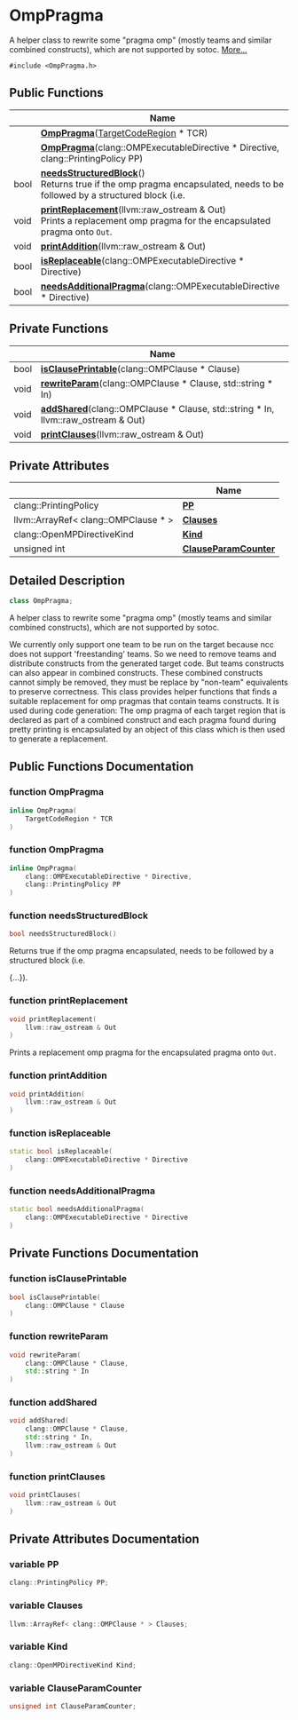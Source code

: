 # OmpPragma



A helper class to rewrite some "pragma omp" (mostly teams and similar combined constructs), which are not supported by sotoc.  [More...](#detailed-description)


`#include <OmpPragma.h>`

## Public Functions

|                | Name           |
| -------------- | -------------- |
| | **[OmpPragma](../Classes/classOmpPragma.md#function-omppragma)**([TargetCodeRegion](../Classes/classTargetCodeRegion.md) * TCR) |
| | **[OmpPragma](../Classes/classOmpPragma.md#function-omppragma)**(clang::OMPExecutableDirective * Directive, clang::PrintingPolicy PP) |
| bool | **[needsStructuredBlock](../Classes/classOmpPragma.md#function-needsstructuredblock)**()<br>Returns true if the omp pragma encapsulated, needs to be followed by a structured block (i.e.  |
| void | **[printReplacement](../Classes/classOmpPragma.md#function-printreplacement)**(llvm::raw_ostream & Out)<br>Prints a replacement omp pragma for the encapsulated pragma onto `Out`.  |
| void | **[printAddition](../Classes/classOmpPragma.md#function-printaddition)**(llvm::raw_ostream & Out) |
| bool | **[isReplaceable](../Classes/classOmpPragma.md#function-isreplaceable)**(clang::OMPExecutableDirective * Directive) |
| bool | **[needsAdditionalPragma](../Classes/classOmpPragma.md#function-needsadditionalpragma)**(clang::OMPExecutableDirective * Directive) |

## Private Functions

|                | Name           |
| -------------- | -------------- |
| bool | **[isClausePrintable](../Classes/classOmpPragma.md#function-isclauseprintable)**(clang::OMPClause * Clause) |
| void | **[rewriteParam](../Classes/classOmpPragma.md#function-rewriteparam)**(clang::OMPClause * Clause, std::string * In) |
| void | **[addShared](../Classes/classOmpPragma.md#function-addshared)**(clang::OMPClause * Clause, std::string * In, llvm::raw_ostream & Out) |
| void | **[printClauses](../Classes/classOmpPragma.md#function-printclauses)**(llvm::raw_ostream & Out) |

## Private Attributes

|                | Name           |
| -------------- | -------------- |
| clang::PrintingPolicy | **[PP](../Classes/classOmpPragma.md#variable-pp)**  |
| llvm::ArrayRef< clang::OMPClause * > | **[Clauses](../Classes/classOmpPragma.md#variable-clauses)**  |
| clang::OpenMPDirectiveKind | **[Kind](../Classes/classOmpPragma.md#variable-kind)**  |
| unsigned int | **[ClauseParamCounter](../Classes/classOmpPragma.md#variable-clauseparamcounter)**  |

## Detailed Description

```cpp linenums="1"
class OmpPragma;
```

A helper class to rewrite some "pragma omp" (mostly teams and similar combined constructs), which are not supported by sotoc.

We currently only support one team to be run on the target because ncc does not support 'freestanding' teams. So we need to remove teams and distribute constructs from the generated target code. But teams constructs can also appear in combined constructs. These combined constructs cannot simply be removed, they must be replace by "non-team" equivalents to preserve correctness. This class provides helper functions that finds a suitable replacement for omp pragmas that contain teams constructs. It is used during code generation: The omp pragma of each target region that is declared as part of a combined construct and each pragma found during pretty printing is encapsulated by an object of this class which is then used to generate a replacement.

## Public Functions Documentation

### function OmpPragma

```cpp linenums="1"
inline OmpPragma(
    TargetCodeRegion * TCR
)
```


### function OmpPragma

```cpp linenums="1"
inline OmpPragma(
    clang::OMPExecutableDirective * Directive,
    clang::PrintingPolicy PP
)
```


### function needsStructuredBlock

```cpp linenums="1"
bool needsStructuredBlock()
```

Returns true if the omp pragma encapsulated, needs to be followed by a structured block (i.e.

{...}).


### function printReplacement

```cpp linenums="1"
void printReplacement(
    llvm::raw_ostream & Out
)
```

Prints a replacement omp pragma for the encapsulated pragma onto `Out`.

### function printAddition

```cpp linenums="1"
void printAddition(
    llvm::raw_ostream & Out
)
```


### function isReplaceable

```cpp linenums="1"
static bool isReplaceable(
    clang::OMPExecutableDirective * Directive
)
```


### function needsAdditionalPragma

```cpp linenums="1"
static bool needsAdditionalPragma(
    clang::OMPExecutableDirective * Directive
)
```


## Private Functions Documentation

### function isClausePrintable

```cpp linenums="1"
bool isClausePrintable(
    clang::OMPClause * Clause
)
```


### function rewriteParam

```cpp linenums="1"
void rewriteParam(
    clang::OMPClause * Clause,
    std::string * In
)
```


### function addShared

```cpp linenums="1"
void addShared(
    clang::OMPClause * Clause,
    std::string * In,
    llvm::raw_ostream & Out
)
```


### function printClauses

```cpp linenums="1"
void printClauses(
    llvm::raw_ostream & Out
)
```


## Private Attributes Documentation

### variable PP

```cpp linenums="1"
clang::PrintingPolicy PP;
```


### variable Clauses

```cpp linenums="1"
llvm::ArrayRef< clang::OMPClause * > Clauses;
```


### variable Kind

```cpp linenums="1"
clang::OpenMPDirectiveKind Kind;
```


### variable ClauseParamCounter

```cpp linenums="1"
unsigned int ClauseParamCounter;
```


